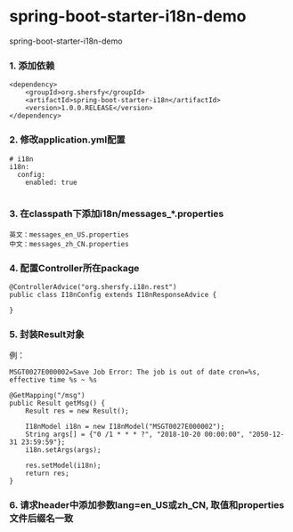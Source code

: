 # spring-boot-starter-i18n-demo
spring-boot-starter-i18n-demo
### 1. 添加依赖
```
<dependency>
	<groupId>org.shersfy</groupId>
	<artifactId>spring-boot-starter-i18n</artifactId>
	<version>1.0.0.RELEASE</version>
</dependency>

```
### 2. 修改application.yml配置
```
# i18n
i18n:
  config:
    enabled: true
    
```
### 3. 在classpath下添加i18n/messages_*.properties
```
英文：messages_en_US.properties
中文：messages_zh_CN.properties

```
### 4. 配置Controller所在package
```
@ControllerAdvice("org.shersfy.i18n.rest")
public class I18nConfig extends I18nResponseAdvice {
	
}
```
### 5. 封装Result对象
例：
```
MSGT0027E000002=Save Job Error: The job is out of date cron=%s, effective time %s ~ %s

@GetMapping("/msg")
public Result getMsg() {
	Result res = new Result();
	
	I18nModel i18n = new I18nModel("MSGT0027E000002");
	String args[] = {"0 /1 * * * ?", "2018-10-20 00:00:00", "2050-12-31 23:59:59"};
	i18n.setArgs(args);
	
	res.setModel(i18n);
	return res;
}

```

### 6. 请求header中添加参数lang=en_US或zh_CN, 取值和properties文件后缀名一致